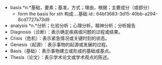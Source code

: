 - basis *n.*基础，要素；基准，方式；理由，根据；主要成分（或部分）
	- form the basis for sth 构成....基础
	  id:: 64bf3683-3d15-40bb-a294-8cd7727a73d9
- analysis *n.*分析；化验分析；心理分析，精神分析；分析报告
- Diagnosis（诊断）：表示确定疾病或问题的过程或结果。
- Crisis（危机）：表示紧急情况或关键时刻的状态。
- Genesis（起源）：表示事物的起源或发展的过程。
- Basis（基础）：表示事物建立或形成的基础或基点。
- Thesis（论文）：表示学术论文或学术观点的陈述。